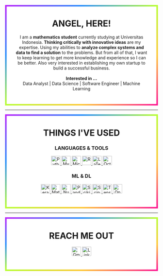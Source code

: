 <div align="center" style="   background-color: white;
  border: 5px solid transparent;
  border-image: linear-gradient(to bottom right, #b827fc 0%, #2c90fc 25%, #b8fd33 50%, #fec837 75%, #fd1892 100%);
  border-image-slice: 1; padding-bottom:3em; padding-left: 2em; padding-right:2em;">
<h1>ANGEL, HERE!</h1>
  I am a <b>mathematics student</b> currently studying at Universitas Indonesia. <b>Thinking critically with innovative ideas</b> are my expertise. Using my abilities to <b>analyze complex systems and data to find a solution</b> to the problems. But from all of that, I want to keep learning to get more knowledge and experience so I can be better. Also very interested in establishing my own startup to build a successful business.
<br><br>
  <b>Interested in ...</b>
 <br>
  Data Analyst | Data Science | Software Engineer | Machine Learning
</div>

---

<div align="center" style="   background-color: white;
  border: 5px solid transparent;
  border-image: linear-gradient(to bottom right, #b827fc 0%, #2c90fc 25%, #b8fd33 50%, #fec837 75%, #fd1892 100%);
  border-image-slice: 1; padding-bottom:3em; padding-left: 2em; padding-right:2em;">
<h1>THINGS I'VE USED</h1>
<h3> LANGUAGES & TOOLS </h3>
  <a href="https://www.python.org" target="_blank" rel="noreferrer">
      <img
        src="https://img.shields.io/badge/python-3670A0?style=for-the-badge&logo=python&logoColor=ffdd54"
        alt="Python"
        height="30"
      />
    </a>
  <a href="https://www.mysql.com/" target="_blank" rel="noreferrer">
    <img
      src="https://img.shields.io/badge/mysql-003545.svg?style=for-the-badge&logo=mysql&logoColor=white"
      alt="MySQL"
      height="30"
    />
  </a>
    <a href="https://www.microsoft.com/" target="_blank" rel="noreferrer">
    <img
      src="https://img.shields.io/badge/Microsoft_Office-D83B01?style=for-the-badge&logo=microsoft-office&logoColor=white"
      alt="Microsoft Office"
      height="30"
    />
  </a>
      <a href="https://www.r-project.org/" target="_blank" rel="noreferrer">
    <img
      src="https://img.shields.io/badge/r-%23276DC3.svg?style=for-the-badge&logo=r&logoColor=white"
      alt="R"
      height="30"
    />
    </a>
      <a href="https://www.latex-project.org/" target="_blank" rel="noreferrer">
    <img
      src="https://img.shields.io/badge/latex-%23008080.svg?style=for-the-badge&logo=latex&logoColor=white"
      alt="LaTeX"
      height="30"
    />
  </a>
        <a href="https://octave.org/" target="_blank" rel="noreferrer">
    <img
      src="https://img.shields.io/badge/OCTAVE-darkblue?style=for-the-badge&logo=octave&logoColor=fcd683"
      alt="Octave"
      height="30"
    />
  </a>
  <h3> ML & DL </h3>
  <a href="https://keras.io/" target="_blank" rel="noreferrer">
      <img
        src="https://img.shields.io/badge/Keras-%23D00000.svg?style=for-the-badge&logo=Keras&logoColor=white"
        alt="Keras"
        height="30"
      />
    </a>
    <a href="https://matplotlib.org/" target="_blank" rel="noreferrer">
      <img
        src="https://img.shields.io/badge/Matplotlib-%23ffffff.svg?style=for-the-badge&logo=Matplotlib&logoColor=black"
        alt="Matplotlib"
        height="30"
      />
    </a>
      <a href="https://numpy.org/" target="_blank" rel="noreferrer">
      <img
        src="https://img.shields.io/badge/numpy-%23013243.svg?style=for-the-badge&logo=numpy&logoColor=white"
        alt="NumPy"
        height="30"
      />
    </a>
        <a href="https://pandas.pydata.org/" target="_blank" rel="noreferrer">
      <img
        src="https://img.shields.io/badge/pandas-%23150458.svg?style=for-the-badge&logo=pandas&logoColor=white"
        alt="Pandas"
        height="30"
      />
              </a>
        <a href="https://scikit-learn.org/stable/" target="_blank" rel="noreferrer">
      <img
        src="https://img.shields.io/badge/scikit--learn-%23F7931E.svg?style=for-the-badge&logo=scikit-learn&logoColor=white"
        alt="Scikit Learn"
        height="30"
      />
    </a>
          <a href="https://scipy.org/" target="_blank" rel="noreferrer">
      <img
        src="https://img.shields.io/badge/SciPy-%230C55A5.svg?style=for-the-badge&logo=scipy&logoColor=%white"
        alt="Scipy"
        height="30"
      />
    </a>
            <a href="https://www.tensorflow.org/" target="_blank" rel="noreferrer">
      <img
        src="https://img.shields.io/badge/TensorFlow-%23FF6F00.svg?style=for-the-badge&logo=TensorFlow&logoColor=white"
        alt="TensorFlow"
        height="30"
      />
    </a>
              <a href="https://opencv.org/" target="_blank" rel="noreferrer">
      <img
        src="https://img.shields.io/badge/opencv-%23white.svg?style=for-the-badge&logo=opencv&logoColor=white"
        alt="OpenCV"
        height="30"
      />
    </a>
</div>

---

<div align="center" style="   background-color: white;
  border: 5px solid transparent;
  border-image: linear-gradient(to bottom right, #b827fc 0%, #2c90fc 25%, #b8fd33 50%, #fec837 75%, #fd1892 100%);
  border-image-slice: 1; padding-bottom:3em; padding-left: 2em; padding-right:2em;">
 <h1>REACH ME OUT</h1>
  <a href="mailto:angelpatriciads@gmail.com" target="_blank" rel="noreferrer">
      <img
        src="https://img.shields.io/badge/Gmail-D14836?style=for-the-badge&logo=gmail&logoColor=white"
        alt="Gmail"
        height="30"
      />
    </a>
    <a href="https://www.linkedin.com/in/angelica-patricia/" target="_blank" rel="noreferrer">
      <img
        src="https://img.shields.io/badge/linkedin-%230077B5.svg?style=for-the-badge&logo=linkedin&logoColor=white"
        alt="LinkedIn"
        height="30"
      />
    </a>
